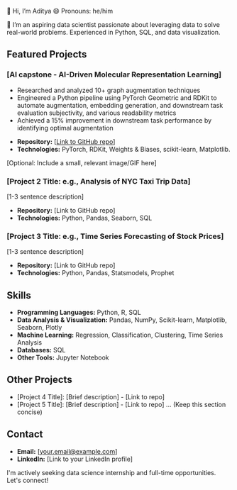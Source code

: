 👋 Hi, I’m Aditya
😄 Pronouns: he/him

👀 I’m an aspiring data scientist passionate about leveraging data to solve real-world problems. Experienced in Python, SQL, and data visualization.

## Featured Projects

### [AI capstone - AI-Driven Molecular Representation Learning]

- Researched and analyzed 10+ graph augmentation techniques
- Engineered a Python pipeline using PyTorch Geometric and RDKit to automate augmentation, embedding generation, and downstream task evaluation subjectivity, and various readability metrics
- Achieved a 15% improvement in downstream task performance by identifying optimal augmentation

*   **Repository:** [[Link to GitHub repo](https://github.com/t5-optml/MolCLR-data-augment)]
*   **Technologies:** PyTorch, RDKit, Weights & Biases, scikit-learn, Matplotlib.

[Optional: Include a small, relevant image/GIF here]

### [Project 2 Title: e.g., Analysis of NYC Taxi Trip Data]

[1-3 sentence description]

*   **Repository:** [Link to GitHub repo]
*   **Technologies:** Python, Pandas, Seaborn, SQL

### [Project 3 Title: e.g., Time Series Forecasting of Stock Prices]

[1-3 sentence description]

*   **Repository:** [Link to GitHub repo]
*   **Technologies:** Python, Pandas, Statsmodels, Prophet

## Skills

*   **Programming Languages:** Python, R, SQL
*   **Data Analysis & Visualization:** Pandas, NumPy, Scikit-learn, Matplotlib, Seaborn, Plotly
*   **Machine Learning:** Regression, Classification, Clustering, Time Series Analysis
*   **Databases:** SQL
* **Other Tools:** Jupyter Notebook

## Other Projects

*   [Project 4 Title]: [Brief description] - [Link to repo]
*   [Project 5 Title]: [Brief description] - [Link to repo]
    ... (Keep this section concise)

## Contact

*   **Email:** [your.email@example.com]
*   **LinkedIn:** [Link to your LinkedIn profile]

I'm actively seeking data science internship and full-time opportunities. Let's connect!
